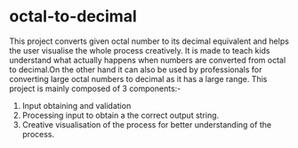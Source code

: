 # octal-to-decimal
This project converts given octal number to its decimal equivalent and helps the user visualise the whole process creatively.
It is made to teach kids understand what actually happens when numbers are converted from octal to decimal.On the other hand it can also be used by professionals for converting large octal numbers to decimal as it has a large range.
This project is mainly composed of 3 components:-
1. Input obtaining and validation
2. Processing input to obtain a the correct output string.
3. Creative visualisation of the process for better understanding of the process.
